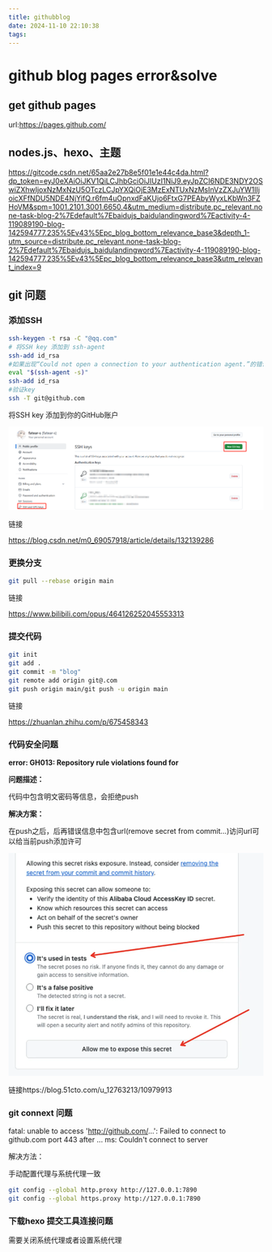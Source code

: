 ```yaml
---
title: githubblog
date: 2024-11-10 22:10:38
tags:
---
```


# github blog pages error&solve

## get github pages

url:https://pages.github.com/

## nodes.js、hexo、主题

https://gitcode.csdn.net/65aa2e27b8e5f01e1e44c4da.html?dp_token=eyJ0eXAiOiJKV1QiLCJhbGciOiJIUzI1NiJ9.eyJpZCI6NDE3NDY2OSwiZXhwIjoxNzMxNzU5OTczLCJpYXQiOjE3MzExNTUxNzMsInVzZXJuYW1lIjoicXFfNDU5NDE4NjYifQ.r6fm4uOpnxdFaKUjo6FtxG7PEAbyWyxLKbWn3FZHoVM&spm=1001.2101.3001.6650.4&utm_medium=distribute.pc_relevant.none-task-blog-2%7Edefault%7Ebaidujs_baidulandingword%7Eactivity-4-119089190-blog-142594777.235%5Ev43%5Epc_blog_bottom_relevance_base3&depth_1-utm_source=distribute.pc_relevant.none-task-blog-2%7Edefault%7Ebaidujs_baidulandingword%7Eactivity-4-119089190-blog-142594777.235%5Ev43%5Epc_blog_bottom_relevance_base3&utm_relevant_index=9

## git 问题

### 添加SSH

```bash
ssh-keygen -t rsa -C "@qq.com"
# 将SSH key 添加到 ssh-agent
ssh-add id_rsa
#如果出现“Could not open a connection to your authentication agent.”的错误
eval "$(ssh-agent -s)"
ssh-add id_rsa
#验证key
ssh -T git@github.com 
```

将SSH key 添加到你的GitHub账户

![img](/images/githubblog1.png)

链接

https://blog.csdn.net/m0_69057918/article/details/132139286

### 更换分支

```bash
git pull --rebase origin main
```

链接

https://www.bilibili.com/opus/464126252045553313

### 提交代码

```bash
git init
git add .
git commit -m "blog"
git remote add origin git@.com
git push origin main/git push -u origin main
```

链接

https://zhuanlan.zhihu.com/p/675458343

### 代码安全问题

 **error: GH013: Repository rule violations found for**

**问题描述：**

代码中包含明文密码等信息，会拒绝push

**解决方案：**

在push之后，后再错误信息中包含url(remove secret from commit...)访问url可以给当前push添加许可

![image-20241111194057209](/images/githubblog2.png)

链接https://blog.51cto.com/u_12763213/10979913

### git connext 问题

fatal: unable to access 'http://github.com/...':
Failed to connect to github.com port 443 after ... ms: Couldn't connect to server

解决方法：

手动配置代理与系统代理一致

```bash
git config --global http.proxy http://127.0.0.1:7890
git config --global https.proxy http://127.0.0.1:7890
```

### 下载hexo 提交工具连接问题

需要关闭系统代理或者设置系统代理

